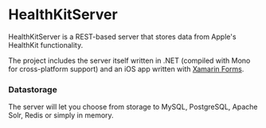 HealthKitServer
===
HealthKitServer is a REST-based server that stores data from Apple's HealthKit functionality. 

The project includes the server itself written in .NET (compiled with Mono for cross-platform support) and an iOS app written with [Xamarin Forms](http://xamarin.com/forms).

### Datastorage

The server will let you choose from storage to MySQL, PostgreSQL, Apache Solr, Redis or simply in memory. 